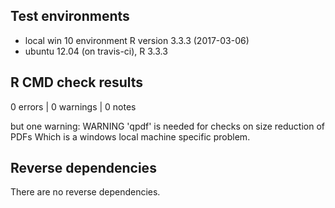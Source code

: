 ## Test environments
* local win 10 environment R version 3.3.3 (2017-03-06)
* ubuntu 12.04 (on travis-ci), R 3.3.3

## R CMD check results

0 errors | 0 warnings | 0 notes

but one warning:
WARNING 'qpdf' is needed for checks on size reduction of PDFs
Which is a windows local machine specific problem.


## Reverse dependencies

There are no reverse dependencies. 
